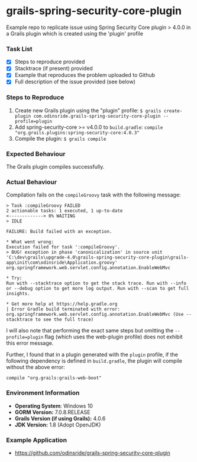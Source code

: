 # grails-spring-security-core-plugin
Example repo to replicate issue using Spring Security Core plugin > 4.0.0 in a Grails plugin which is created using the 'plugin' profile


### Task List

- [x] Steps to reproduce provided
- [x] Stacktrace (if present) provided
- [x] Example that reproduces the problem uploaded to Github
- [x] Full description of the issue provided (see below)

### Steps to Reproduce

1. Create new Grails plugin using the "plugin" profile:
`$ grails create-plugin com.odinsride.grails-spring-security-core-plugin --profile=plugin`
2. Add spring-security-core >= v4.0.0 to `build.gradle`:
`compile "org.grails.plugins:spring-security-core:4.0.3"`
3. Compile the plugin:
`$ grails compile`

### Expected Behaviour

The Grails plugin compiles successfully.

### Actual Behaviour

Compilation fails on the `compileGroovy` task with the following message:

```CONFIGURE SUCCESSFUL in 10s
> Task :compileGroovy FAILED
2 actionable tasks: 1 executed, 1 up-to-date
<-------------> 0% WAITING
> IDLE

FAILURE: Build failed with an exception.

* What went wrong:
Execution failed for task ':compileGroovy'.
> BUG! exception in phase 'canonicalization' in source unit 'C:\dev\grails\upgrade-4.0\grails-spring-security-core-plugin\grails-app\init\com\odinsride\Application.groovy' org.springframework.web.servlet.config.annotation.EnableWebMvc

* Try:
Run with --stacktrace option to get the stack trace. Run with --info or --debug option to get more log output. Run with --scan to get full insights.

* Get more help at https://help.gradle.org
| Error Gradle build terminated with error: org.springframework.web.servlet.config.annotation.EnableWebMvc (Use --stacktrace to see the full trace)
```

I will also note that performing the exact same steps but omitting the `--profile=plugin` flag (which uses the web-plugin profile) does not exhibit this error message.

Further, I found that in a plugin generated with the `plugin` profile, if the following dependency is defined in `build.gradle`, the plugin will compile without the above error:

```
compile "org.grails:grails-web-boot"
```

### Environment Information

- **Operating System**: Windows 10
- **GORM Version:** 7.0.8.RELEASE
- **Grails Version (if using Grails):** 4.0.6
- **JDK Version:** 1.8 (Adopt OpenJDK)

### Example Application

- https://github.com/odinsride/grails-spring-security-core-plugin
